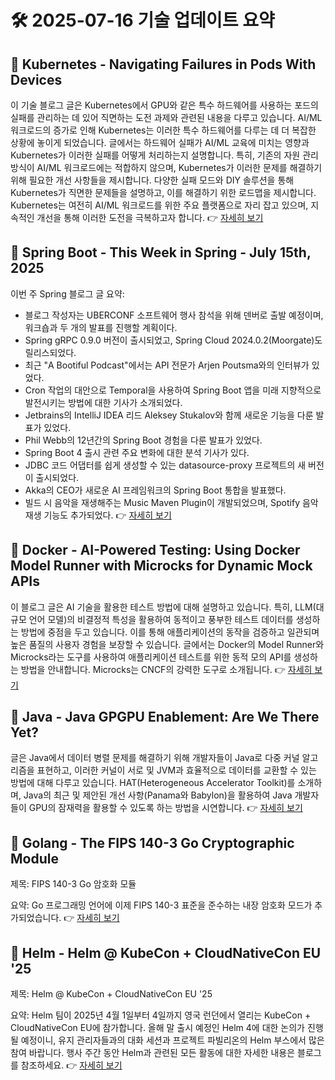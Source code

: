 # 🛠️ 2025-07-16 기술 업데이트 요약

## 🔹 Kubernetes - Navigating Failures in Pods With Devices
이 기술 블로그 글은 Kubernetes에서 GPU와 같은 특수 하드웨어를 사용하는 포드의 실패를 관리하는 데 있어 직면하는 도전 과제와 관련된 내용을 다루고 있습니다. AI/ML 워크로드의 증가로 인해 Kubernetes는 이러한 특수 하드웨어를 다루는 데 더 복잡한 상황에 놓이게 되었습니다. 글에서는 하드웨어 실패가 AI/ML 교육에 미치는 영향과 Kubernetes가 이러한 실패를 어떻게 처리하는지 설명합니다. 특히, 기존의 자원 관리 방식이 AI/ML 워크로드에는 적합하지 않으며, Kubernetes가 이러한 문제를 해결하기 위해 필요한 개선 사항들을 제시합니다. 다양한 실패 모드와 DIY 솔루션을 통해 Kubernetes가 직면한 문제들을 설명하고, 이를 해결하기 위한 로드맵을 제시합니다. Kubernetes는 여전히 AI/ML 워크로드를 위한 주요 플랫폼으로 자리 잡고 있으며, 지속적인 개선을 통해 이러한 도전을 극복하고자 합니다.
👉 [자세히 보기](https://kubernetes.io/blog/2025/07/03/navigating-failures-in-pods-with-devices/)

## 🔹 Spring Boot - This Week in Spring - July 15th, 2025
이번 주 Spring 블로그 글 요약:

- 블로그 작성자는 UBERCONF 소프트웨어 행사 참석을 위해 덴버로 출발 예정이며, 워크숍과 두 개의 발표를 진행할 계획이다.
- Spring gRPC 0.9.0 버전이 출시되었고, Spring Cloud 2024.0.2(Moorgate)도 릴리스되었다.
- 최근 "A Bootiful Podcast"에서는 API 전문가 Arjen Poutsma와의 인터뷰가 있었다.
- Cron 작업의 대안으로 Temporal을 사용하여 Spring Boot 앱을 미래 지향적으로 발전시키는 방법에 대한 기사가 소개되었다.
- Jetbrains의 IntelliJ IDEA 리드 Aleksey Stukalov와 함께 새로운 기능을 다룬 발표가 있었다.
- Phil Webb의 12년간의 Spring Boot 경험을 다룬 발표가 있었다.
- Spring Boot 4 출시 관련 주요 변화에 대한 분석 기사가 있다.
- JDBC 코드 어댑터를 쉽게 생성할 수 있는 datasource-proxy 프로젝트의 새 버전이 출시되었다.
- Akka의 CEO가 새로운 AI 프레임워크의 Spring Boot 통합을 발표했다.
- 빌드 시 음악을 재생해주는 Music Maven Plugin이 개발되었으며, Spotify 음악 재생 기능도 추가되었다.
👉 [자세히 보기](https://spring.io/blog/2025/07/15/this-week-in-spring-july-15-2025)

## 🔹 Docker - AI-Powered Testing: Using Docker Model Runner with Microcks for Dynamic Mock APIs
이 블로그 글은 AI 기술을 활용한 테스트 방법에 대해 설명하고 있습니다. 특히, LLM(대규모 언어 모델)의 비결정적 특성을 활용하여 동적이고 풍부한 테스트 데이터를 생성하는 방법에 중점을 두고 있습니다. 이를 통해 애플리케이션의 동작을 검증하고 일관되며 높은 품질의 사용자 경험을 보장할 수 있습니다. 글에서는 Docker의 Model Runner와 Microcks라는 도구를 사용하여 애플리케이션 테스트를 위한 동적 모의 API를 생성하는 방법을 안내합니다. Microcks는 CNCF의 강력한 도구로 소개됩니다.
👉 [자세히 보기](https://www.docker.com/blog/ai-powered-mock-apis-for-testing-with-docker-and-microcks/)

## 🔹 Java - Java GPGPU Enablement: Are We There Yet?
글은 Java에서 데이터 병렬 문제를 해결하기 위해 개발자들이 Java로 다중 커널 알고리즘을 표현하고, 이러한 커널이 서로 및 JVM과 효율적으로 데이터를 교환할 수 있는 방법에 대해 다루고 있습니다. HAT(Heterogeneous Accelerator Toolkit)를 소개하며, Java의 최근 및 제안된 개선 사항(Panama와 Babylon)을 활용하여 Java 개발자들이 GPU의 잠재력을 활용할 수 있도록 하는 방법을 시연합니다.
👉 [자세히 보기](https://inside.java/2025/07/14/javaone-hat/)

## 🔹 Golang - The FIPS 140-3 Go Cryptographic Module
제목: FIPS 140-3 Go 암호화 모듈

요약: Go 프로그래밍 언어에 이제 FIPS 140-3 표준을 준수하는 내장 암호화 모드가 추가되었습니다.
👉 [자세히 보기](https://go.dev/blog/fips140)

## 🔹 Helm - Helm @ KubeCon + CloudNativeCon EU '25
제목: Helm @ KubeCon + CloudNativeCon EU '25

요약: Helm 팀이 2025년 4월 1일부터 4일까지 영국 런던에서 열리는 KubeCon + CloudNativeCon EU에 참가합니다. 올해 말 출시 예정인 Helm 4에 대한 논의가 진행될 예정이니, 유지 관리자들과의 대화 세션과 프로젝트 파빌리온의 Helm 부스에서 많은 참여 바랍니다. 행사 주간 동안 Helm과 관련된 모든 활동에 대한 자세한 내용은 블로그를 참조하세요.
👉 [자세히 보기](https://helm.sh/blog/helm-at-kubecon-eu-25/)

